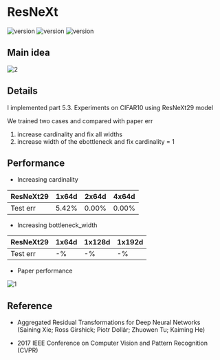 # ResNeXt

![version](https://img.shields.io/badge/CUDA-11.1-brightgreen) ![version](https://img.shields.io/badge/cuDNN-8.1.0-blue) ![version](https://img.shields.io/badge/pytorch-1.9.0-orange)



## Main idea
![2](https://user-images.githubusercontent.com/87002037/125739793-c376ea3d-2c3c-4e63-9248-91bcbc4c2419.PNG)


## Details
I implemented part 5.3. Experiments on CIFAR10 using ResNeXt29 model

We trained two cases and compared with paper err
1. increase cardinality and fix all widths
2. increase width of the ebottleneck and fix cardinality = 1

## Performance
* Increasing cardinality

|ResNeXt29|1x64d|2x64d|4x64d|
|------|---|---|---|
|Test err|5.42%| 0.00%|0.00%|

* Increasing bottleneck_width

|ResNeXt29|1x64d|1x128d|1x192d|
|------|---|---|---|
|Test err|-%| -%|-%|

* Paper performance

![1](https://user-images.githubusercontent.com/87002037/125739808-8af862ab-e6ad-49dc-9829-066e73d5d1b1.PNG)

## Reference

* Aggregated Residual Transformations for Deep Neural Networks (Saining Xie; Ross Girshick; Piotr Dollár; Zhuowen Tu; Kaiming He)

- 2017 IEEE Conference on Computer Vision and Pattern Recognition (CVPR)
